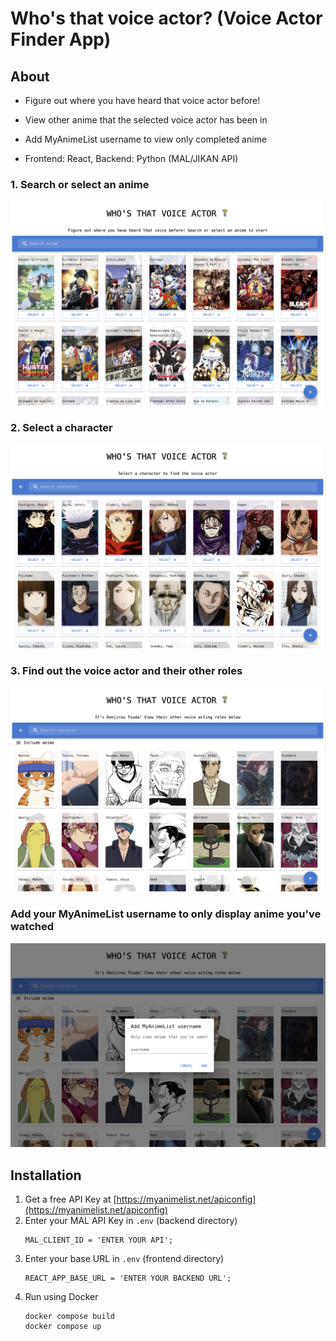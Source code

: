 # Who's that voice actor? (Voice Actor Finder App)

## About
* Figure out where you have heard that voice actor before!
* View other anime that the selected voice actor has been in
* Add MyAnimeList username to view only completed anime

* Frontend: React, Backend: Python (MAL/JIKAN API)

### 1. Search or select an anime
<img src = "media/main_page.png" width = 600> 

### 2. Select a character
<img src = "media/characters.png" width = 600> 

### 3. Find out the voice actor and their other roles
<img src = "media/voice_actor_roles.png" width = 600> 

### Add your MyAnimeList username to only display anime you've watched
<img src = "media/mal_username.png" width = 600> 

## Installation

1. Get a free API Key at [https://myanimelist.net/apiconfig](https://myanimelist.net/apiconfig)
2. Enter your MAL API Key in `.env` (backend directory)
   ```
   MAL_CLIENT_ID = 'ENTER YOUR API';
   ```
3. Enter your base URL in `.env` (frontend directory)
   ```
   REACT_APP_BASE_URL = 'ENTER YOUR BACKEND URL';
   ```
4. Run using Docker
   ```
   docker compose build
   docker compose up
   ```